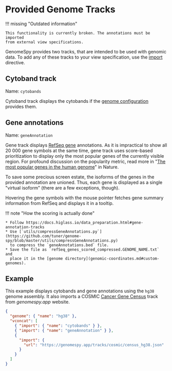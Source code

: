 # Provided Genome Tracks

!!! missing "Outdated information"

    This functionality is currently broken. The annotations must be imported
    from external view specifications.

GenomeSpy provides two tracks, that are intended to be used with genomic
data. To add any of these tracks to your view specification, use the
[import](../grammar/import.md) directive.

## Cytoband track

Name: `cytobands`

Cytoband track displays the cytobands if the [genome
configuration](genomic-coordinates.md) provides them.

## Gene annotations

Name: `geneAnnotation`

Gene track displays [RefSeq gene](https://www.ncbi.nlm.nih.gov/refseq/rsg/)
annotations. As it is impractical to show all 20 000 gene symbols at the same
time, gene track uses score-based prioritization to display only the most
popular genes of the currently visible region. For profound discussion on the
popularity metric, read more in "[The most popular genes in the human
genome](https://www.nature.com/articles/d41586-017-07291-9)" in Nature.

To save some precious screen estate, the isoforms of the genes in the
provided annotation are unioned. Thus, each gene is displayed as a single
"virtual isoform" (there are a few exceptions, though).

Hovering the gene symbols with the mouse pointer fetches gene summary
information from RefSeq and displays it in a tooltip.

!!! note "How the scoring is actually done"

    * Follow https://docs.higlass.io/data_preparation.html#gene-annotation-tracks
    * Use [`utils/compressGeneAnnotations.py`](https://github.com/tuner/genome-spy/blob/master/utils/compressGeneAnnotations.py)
      to compress the `geneAnnotations.bed` file.
    * Save the file as `refSeq_genes_scored_compressed.GENOME_NAME.txt` and
      place it in the [genome directory](genomic-coordinates.md#custom-genomes).

## Example

This example displays cytobands and gene annotations using the `hg38` genome
assembly. It also imports a COSMIC [Cancer Gene
Census](https://cancer.sanger.ac.uk/census) track from _genomespy.app_ website.

```json
{
  "genome": { "name": "hg38" },
  "vconcat": [
    { "import": { "name": "cytobands" } },
    { "import": { "name": "geneAnnotation" } },
    {
      "import": {
        "url": "https://genomespy.app/tracks/cosmic/census_hg38.json"
      }
    }
  ]
}
```

